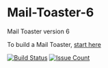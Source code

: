 # Mail-Toaster-6

Mail Toaster version 6

To build a Mail Toaster, [start here](https://github.com/msimerson/Mail-Toaster-6/wiki)

[![Build Status](https://github.com/msimerson/Mail-Toaster-6/actions/workflows/ci-test.yml/badge.svg)](https://github.com/msimerson/Mail-Toaster-6/actions/workflows/ci.yml)
[![Issue Count](https://codeclimate.com/github/msimerson/Mail-Toaster-6/badges/issue_count.svg)](https://codeclimate.com/github/msimerson/Mail-Toaster-6)
